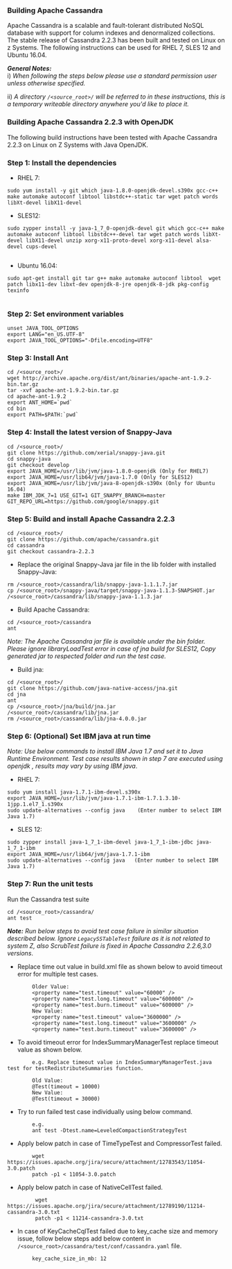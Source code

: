 ### Building Apache Cassandra

Apache Cassandra is a scalable and fault-tolerant distributed NoSQL database with support for column indexes and denormalized collections. The stable release of Cassandra 2.2.3 has been built and tested on Linux on z Systems. The following instructions can be used for RHEL 7, SLES 12 and Ubuntu 16.04.

_**General Notes:**_  
i) _When following the steps below please use a standard permission user unless otherwise specified._

ii) _A directory `/<source_root>/` will be referred to in these instructions, this is a temporary writeable directory anywhere you'd like to place it._

### Building Apache Cassandra 2.2.3 with OpenJDK

The following build instructions have been tested with Apache Cassandra 2.2.3 on Linux on Z Systems with Java OpenJDK.

### Step 1: Install the dependencies

* RHEL 7:
```
sudo yum install -y git which java-1.8.0-openjdk-devel.s390x gcc-c++ make automake autoconf libtool libstdc++-static tar wget patch words libXt-devel libX11-devel

```
* SLES12:
```
sudo zypper install -y java-1_7_0-openjdk-devel git which gcc-c++ make automake autoconf libtool libstdc++-devel tar wget patch words libXt-devel libX11-devel unzip xorg-x11-proto-devel xorg-x11-devel alsa-devel cups-devel
 
```
* Ubuntu 16.04:
```
sudo apt-get install git tar g++ make automake autoconf libtool  wget patch libx11-dev libxt-dev openjdk-8-jre openjdk-8-jdk pkg-config texinfo 
 
```

### Step 2: Set environment variables
```    
unset JAVA_TOOL_OPTIONS
export LANG="en_US.UTF-8"
export JAVA_TOOL_OPTIONS="-Dfile.encoding=UTF8"
```        
### Step 3: Install Ant
```
cd /<source_root>/
wget http://archive.apache.org/dist/ant/binaries/apache-ant-1.9.2-bin.tar.gz
tar -xvf apache-ant-1.9.2-bin.tar.gz
cd apache-ant-1.9.2
export ANT_HOME=`pwd`
cd bin
export PATH=$PATH:`pwd`
```
### Step 4: Install the latest version of Snappy-Java
 ```
cd /<source_root>/
git clone https://github.com/xerial/snappy-java.git
cd snappy-java
git checkout develop
export JAVA_HOME=/usr/lib/jvm/java-1.8.0-openjdk (Only for RHEL7)
export JAVA_HOME=/usr/lib64/jvm/java-1.7.0 (Only for SLES12)
export JAVA_HOME=/usr/lib/jvm/java-8-openjdk-s390x (Only for Ubuntu 16.04)
make IBM_JDK_7=1 USE_GIT=1 GIT_SNAPPY_BRANCH=master GIT_REPO_URL=https://github.com/google/snappy.git
```        
### Step 5: Build and install Apache Cassandra 2.2.3
```
cd /<source_root>/
git clone https://github.com/apache/cassandra.git
cd cassandra
git checkout cassandra-2.2.3
```        
* Replace the original Snappy-Java jar file in the lib folder with installed Snappy-Java:
```
rm /<source_root>/cassandra/lib/snappy-java-1.1.1.7.jar
cp /<source_root>/snappy-java/target/snappy-java-1.1.3-SNAPSHOT.jar /<source_root>/cassandra/lib/snappy-java-1.1.3.jar
```    
* Build Apache Cassandra:
```
cd /<source_root>/cassandra
ant
```  

_*Note:* The Apache Cassandra jar file is available under the bin folder. Please ignore libraryLoadTest error in case of jna build for SLES12, Copy generated jar to respected folder and run the test case._

* Build jna:
```
cd /<source_root>/
git clone https://github.com/java-native-access/jna.git
cd jna
ant
cp /<source_root>/jna/build/jna.jar  /<source_root>/cassandra/lib/jna.jar
rm /<source_root>/cassandra/lib/jna-4.0.0.jar

```
    
### Step 6: (Optional) Set IBM java at run time

_*Note:*_ 
_Use below commands to install IBM Java 1.7 and set it to Java Runtime Environment. Test case results shown in step 7 are executed using openjdk , results may vary by using IBM java_.

* RHEL 7:
```
sudo yum install java-1.7.1-ibm-devel.s390x
export JAVA_HOME=/usr/lib/jvm/java-1.7.1-ibm-1.7.1.3.10-1jpp.1.el7_1.s390x
sudo update-alternatives --config java    (Enter number to select IBM Java 1.7) 
```
* SLES 12:
```
sudo zypper install java-1_7_1-ibm-devel java-1_7_1-ibm-jdbc java-1_7_1-ibm
export JAVA_HOME=/usr/lib64/jvm/java-1.7.1-ibm
sudo update-alternatives --config java   (Enter number to select IBM Java 1.7)
```

### Step 7: Run the unit tests

Run the Cassandra test suite         
```
cd /<source_root>/cassandra/
ant test
```        
_**Note:**_ 
_Run below steps to avoid test case failure in similar situation described below. Ignore `LegacySSTableTest` failure as it is not related to system Z, also ScrubTest failure is fixed in Apache Cassandra 2.2.6,3.0 versions_.

*  Replace time out value in build.xml file as shown below to avoid timeout error for multiple test cases.
```
        Older Value:
        <property name="test.timeout" value="60000" />
        <property name="test.long.timeout" value="600000" />
        <property name="test.burn.timeout" value="600000" /> 
        New Value:
        <property name="test.timeout" value="3600000" />
        <property name="test.long.timeout" value="3600000" />
        <property name="test.burn.timeout" value="3600000" /> 
```
*  To avoid timeout error for IndexSummaryManagerTest replace timeout value as shown below.
```
        e.g. Replace timeout value in IndexSummaryManagerTest.java test for testRedistributeSummaries function.
        
        Old Value:
        @Test(timeout = 10000) 
        New Value:
        @Test(timeout = 30000)
```
*  Try to run failed test case individually using below command.
```
        e.g.
        ant test -Dtest.name=LeveledCompactionStrategyTest
```
*  Apply below patch in case of TimeTypeTest and CompressorTest failed.
```
        wget https://issues.apache.org/jira/secure/attachment/12783543/11054-3.0.patch
        patch -p1 < 11054-3.0.patch	
```  
*  Apply below patch in case of NativeCellTest failed.
```
         wget https://issues.apache.org/jira/secure/attachment/12789190/11214-cassandra-3.0.txt        
         patch -p1 < 11214-cassandra-3.0.txt	
```  
*  In case of KeyCacheCqlTest failed due to key_cache size and memory issue, follow below steps add below content in `/<source_root>/cassandra/test/conf/cassandra.yaml` file.
```
        key_cache_size_in_mb: 12
```